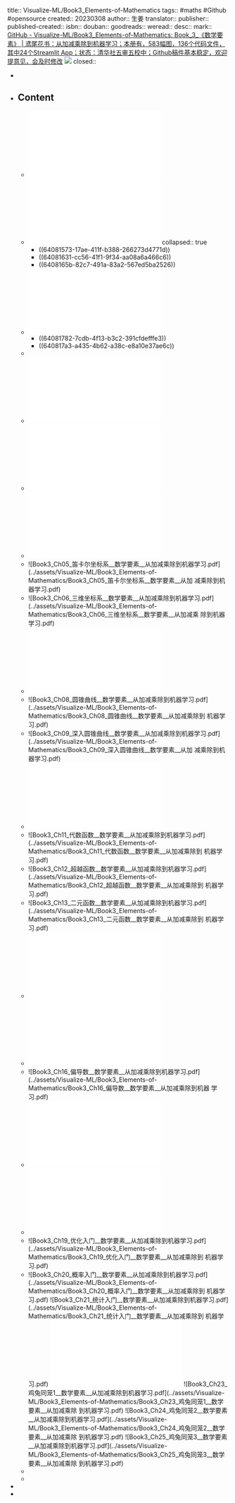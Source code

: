 title:: Visualize-ML/Book3_Elements-of-Mathematics
tags:: #maths #Github #opensource 
created:: 20230308
author:: 生姜
translator:: 
publisher:: 
published-created:: 
isbn:: 
douban:: 
goodreads:: 
weread:: 
desc:: 
mark:: [GitHub - Visualize-ML/Book3_Elements-of-Mathematics: Book_3_《数学要素》 |   鸢尾花书：从加减乘除到机器学习；本册有，583幅图，136个代码文件，其中24个Streamlit App；状态：清华社五审五校中；Github稿件基本稳定，欢迎提意见，会及时修改](https://github.com/Visualize-ML/Book3_Elements-of-Mathematics) ![](https://img.shields.io/github/stars/Visualize-ML/Book3_Elements-of-Mathematics) 
closed::

-
- ## Content
  - ![Book3_Ch00_勘误表__数学要素__从加减乘除到机器学习.pdf](../assets/Visualize-ML/Book3_Elements-of-Mathematics/Book3_Ch00_勘误表__数学要素__从加减乘除到机器学习.pdf)
  - ![Book3_Ch00_正文前__数学要素__从加减乘除到机器学习.pdf](../assets/Visualize-ML/Book3_Elements-of-Mathematics/Book3_Ch00_正文前__数学要素__从加减乘除到机器学习.pdf)
    collapsed:: true
    - ((64081573-17ae-411f-b388-266273d4771d))
    - ((64081631-cc56-41f1-9f34-aa08a6a466c6))
    - ((6408165b-82c7-491a-83a2-567ed5ba2526))
  - ![Book3_Ch01_万物皆数__数学要素__从加减乘除到机器学习.pdf](../assets/Visualize-ML/Book3_Elements-of-Mathematics/Book3_Ch01_万物皆数__数学要素__从加减乘除到机器学习.pdf)
    - ((64081782-7cdb-4f13-b3c2-391cfdefffe3))
    - ((640817a3-a435-4b62-a38c-e8a10e37ae6c))
  -
  - ![Book3_Ch02_乘除__数学要素__从加减乘除到机器学习.pdf](../assets/Visualize-ML/Book3_Elements-of-Mathematics/Book3_Ch02_乘除__数学要素__从加减乘除到机器学习.pdf)
  - ![Book3_Ch03_几何__数学要素__从加减乘除到机器学习.pdf](../assets/Visualize-ML/Book3_Elements-of-Mathematics/Book3_Ch03_几何__数学要素__从加减乘除到机器学习.pdf)
  - ![Book3_Ch04_代数__数学要素__从加减乘除到机器学习.pdf](../assets/Visualize-ML/Book3_Elements-of-Mathematics/Book3_Ch04_代数__数学要素__从加减乘除到机器学习.pdf)
  - ![Book3_Ch05_笛卡尔坐标系__数学要素__从加减乘除到机器学习.pdf](../assets/Visualize-ML/Book3_Elements-of-Mathematics/Book3_Ch05_笛卡尔坐标系__数学要素__从加 减乘除到机器学习.pdf)
  - ![Book3_Ch06_三维坐标系__数学要素__从加减乘除到机器学习.pdf](../assets/Visualize-ML/Book3_Elements-of-Mathematics/Book3_Ch06_三维坐标系__数学要素__从加减乘 除到机器学习.pdf)
  - ![Book3_Ch07_距离__数学要素__从加减乘除到机器学习.pdf](../assets/Visualize-ML/Book3_Elements-of-Mathematics/Book3_Ch07_距离__数学要素__从加减乘除到机器学习.pdf)
  - ![Book3_Ch08_圆锥曲线__数学要素__从加减乘除到机器学习.pdf](../assets/Visualize-ML/Book3_Elements-of-Mathematics/Book3_Ch08_圆锥曲线__数学要素__从加减乘除到 机器学习.pdf)
  - ![Book3_Ch09_深入圆锥曲线__数学要素__从加减乘除到机器学习.pdf](../assets/Visualize-ML/Book3_Elements-of-Mathematics/Book3_Ch09_深入圆锥曲线__数学要素__从加 减乘除到机器学习.pdf)
  - ![Book3_Ch10_函数__数学要素__从加减乘除到机器学习.pdf](../assets/Visualize-ML/Book3_Elements-of-Mathematics/Book3_Ch10_函数__数学要素__从加减乘除到机器学习.pdf)
  - ![Book3_Ch11_代数函数__数学要素__从加减乘除到机器学习.pdf](../assets/Visualize-ML/Book3_Elements-of-Mathematics/Book3_Ch11_代数函数__数学要素__从加减乘除到 机器学习.pdf)
  - ![Book3_Ch12_超越函数__数学要素__从加减乘除到机器学习.pdf](../assets/Visualize-ML/Book3_Elements-of-Mathematics/Book3_Ch12_超越函数__数学要素__从加减乘除到 机器学习.pdf)
  - ![Book3_Ch13_二元函数__数学要素__从加减乘除到机器学习.pdf](../assets/Visualize-ML/Book3_Elements-of-Mathematics/Book3_Ch13_二元函数__数学要素__从加减乘除到 机器学习.pdf)
  - ![Book3_Ch14_数列__数学要素__从加减乘除到机器学习.pdf](../assets/Visualize-ML/Book3_Elements-of-Mathematics/Book3_Ch14_数列__数学要素__从加减乘除到机器学习.pdf)
  - ![Book3_Ch15_导数__数学要素__从加减乘除到机器学习.pdf](../assets/Visualize-ML/Book3_Elements-of-Mathematics/Book3_Ch15_导数__数学要素__从加减乘除到机器学习.pdf)
  - ![Book3_Ch16_偏导数__数学要素__从加减乘除到机器学习.pdf](../assets/Visualize-ML/Book3_Elements-of-Mathematics/Book3_Ch16_偏导数__数学要素__从加减乘除到机器 学习.pdf)
  - ![Book3_Ch17_微分__数学要素__从加减乘除到机器学习.pdf](../assets/Visualize-ML/Book3_Elements-of-Mathematics/Book3_Ch17_微分__数学要素__从加减乘除到机器学习.pdf)
  - ![Book3_Ch18_积分__数学要素__从加减乘除到机器学习.pdf](../assets/Visualize-ML/Book3_Elements-of-Mathematics/Book3_Ch18_积分__数学要素__从加减乘除到机器学习.pdf)
  - ![Book3_Ch19_优化入门__数学要素__从加减乘除到机器学习.pdf](../assets/Visualize-ML/Book3_Elements-of-Mathematics/Book3_Ch19_优化入门__数学要素__从加减乘除到 机器学习.pdf)
  - ![Book3_Ch20_概率入门__数学要素__从加减乘除到机器学习.pdf](../assets/Visualize-ML/Book3_Elements-of-Mathematics/Book3_Ch20_概率入门__数学要素__从加减乘除到 机器学习.pdf)
    ![Book3_Ch21_统计入门__数学要素__从加减乘除到机器学习.pdf](../assets/Visualize-ML/Book3_Elements-of-Mathematics/Book3_Ch21_统计入门__数学要素__从加减乘除到 机器学习.pdf)
    ![Book3_Ch22_向量__数学要素__从加减乘除到机器学习.pdf](../assets/Visualize-ML/Book3_Elements-of-Mathematics/Book3_Ch22_向量__数学要素__从加减乘除到机器学习.pdf)
    ![Book3_Ch23_鸡兔同笼1__数学要素__从加减乘除到机器学习.pdf](../assets/Visualize-ML/Book3_Elements-of-Mathematics/Book3_Ch23_鸡兔同笼1__数学要素__从加减乘除 到机器学习.pdf)
    ![Book3_Ch24_鸡兔同笼2__数学要素__从加减乘除到机器学习.pdf](../assets/Visualize-ML/Book3_Elements-of-Mathematics/Book3_Ch24_鸡兔同笼2__数学要素__从加减乘除 到机器学习.pdf)
    ![Book3_Ch25_鸡兔同笼3__数学要素__从加减乘除到机器学习.pdf](../assets/Visualize-ML/Book3_Elements-of-Mathematics/Book3_Ch25_鸡兔同笼3__数学要素__从加减乘除 到机器学习.pdf)
  -
  -
-
-